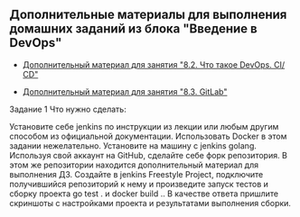 ## Дополнительные материалы для выполнения домашних заданий из блока "Введение в DevOps"


- [Дополнительный материал для занятия "8.2. Что такое DevOps. СI/СD"](CICD/8.2-hw.md)

- [Дополнительный материал для занятия "8.3. GitLab"](https://github.com/netology-code/sdvps-materials/tree/main/gitlab)

Задание 1
Что нужно сделать:

Установите себе jenkins по инструкции из лекции или любым другим способом из официальной документации. Использовать Docker в этом задании нежелательно.
Установите на машину с jenkins golang.
Используя свой аккаунт на GitHub, сделайте себе форк репозитория. В этом же репозитории находится дополнительный материал для выполнения ДЗ.
Создайте в jenkins Freestyle Project, подключите получившийся репозиторий к нему и произведите запуск тестов и сборку проекта go test . и docker build ..
В качестве ответа пришлите скриншоты с настройками проекта и результатами выполнения сборки.

